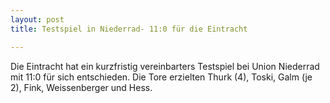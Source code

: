 ```yaml
---
layout: post
title: Testspiel in Niederrad- 11:0 für die Eintracht

---
```


Die Eintracht hat ein kurzfristig vereinbarters Testspiel bei Union Niederrad mit 11:0 für sich entschieden. Die Tore erzielten Thurk (4), Toski, Galm (je 2), Fink, Weissenberger und Hess.


